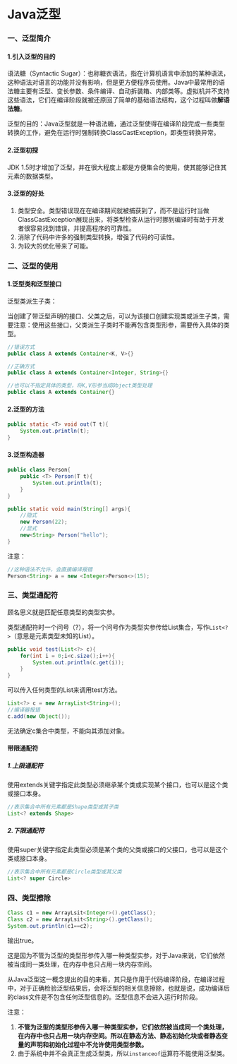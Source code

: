 # Java泛型

### 一、泛型简介

#### 1.引入泛型的目的

语法糖（Syntactic Sugar）：也称糖衣语法，指在计算机语言中添加的某种语法，这种语法对语言的功能并没有影响，但是更方便程序员使用。Java中最常用的语法糖主要有泛型、变长参数、条件编译、自动拆装箱、内部类等。虚拟机并不支持这些语法，它们在编译阶段就被还原回了简单的基础语法结构，这个过程叫做**解语法糖**。

泛型的目的：Java泛型就是一种语法糖，通过泛型使得在编译阶段完成一些类型转换的工作，避免在运行时强制转换ClassCastException，即类型转换异常。

#### 2.泛型初探

JDK 1.5时才增加了泛型，并在很大程度上都是方便集合的使用，使其能够记住其元素的数据类型。

#### 3.泛型的好处

1. 类型安全。类型错误现在在编译期间就被捕获到了，而不是运行时当做ClassCastException展现出来，将类型检查从运行时挪到编译时有助于开发者很容易找到错误，并提高程序的可靠性。
2. 消除了代码中许多的强制类型转换，增强了代码的可读性。
3. 为较大的优化带来了可能。

### 二、泛型的使用

#### 1.泛型类和泛型接口

泛型类派生子类：

当创建了带泛型声明的接口、父类之后，可以为该接口创建实现类或派生子类，需要注意：使用这些接口，父类派生子类时不能再包含类型形参，需要传入具体的类型。

```java
//错误方式
public class A extends Container<K, V>{}

//正确方式
public class A extends Container<Integer, String>{}

//也可以不指定具体的类型，将K,V形参当成Object类型处理
public class A extends Container{}
```

#### 2.泛型的方法

```java
public static <T> void out(T t){
    System.out.println(t);
}
```

#### 3.泛型构造器

```java
public class Person{
    public <T> Person(T t){
        System.out.println(t);
    }
}

public static void main(String[] args){
    //隐式
    new Person(22);
    //显式
    new<String> Person("hello");
}
```

注意：

```java
//这种语法不允许，会直接编译报错
Person<String> a = new <Integer>Person<>(15);
```

### 三、类型通配符

顾名思义就是匹配任意类型的类型实参。

类型通配符时一个问号（?），将一个问号作为类型实参传给List集合，写作`List<?>`（意思是元素类型未知的List）。

```java
public void test(List<?> c){
    for(int i = 0;i<c.size();i++){
        System.out.println(c.get(i));
    }
}
```

可以传入任何类型的List来调用test方法。

```java
List<?> c = new ArrayList<String>();
//编译器报错
c.add(new Object());
```

无法确定c集合中类型，不能向其添加对象。

#### 带限通配符

##### 1.上限通配符

使用extends关键字指定此类型必须继承某个类或实现某个接口，也可以是这个类或接口本身。

```java
//表示集合中所有元素都是Shape类型或其子类
List<? extends Shape>
```

##### 2.下限通配符

使用super关键字指定此类型必须是某个类的父类或接口的父接口，也可以是这个类或接口本身。

```java
//表示集合中所有元素都是Circle类型或其父类
List<? super Circle>
```

### 四、类型擦除

```java
Class c1 = new ArrayLsit<Integer>().getClass();
Class c2 = new ArrayLsit<String>().getClass();
System.out.println(c1==c2);
```

输出true。

这是因为不管为泛型的类型形参传入哪一种类型实参，对于Java来说，它们依然被当成同一类处理，在内存中也只占用一块内存空间。

从Java泛型这一概念提出的目的来看，其只是作用于代码编译阶段，在编译过程中，对于正确检验泛型结果后，会将泛型的相关信息擦除，也就是说，成功编译后的class文件是不包含任何泛型信息的。泛型信息不会进入运行时阶段。

注意：

1. **不管为泛型的类型形参传入哪一种类型实参，它们依然被当成同一个类处理，在内存中也只占用一块内存空间。所以在静态方法、静态初始化块或者静态变量的声明和初始化过程中不允许使用类型参数。**
2. 由于系统中并不会真正生成泛型类，所以`instanceof`运算符不能使用泛型类。
